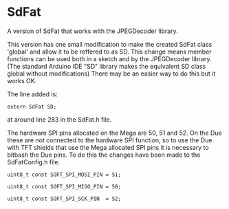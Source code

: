 # SdFat
A version of SdFat that works with the JPEGDecoder library.

This version has one small modification to make the created SdFat class 'global' and allow it to be reffered to as SD. This change means member functions can be used both in a sketch and by the JPEGDecoder library.
(The standard Arduino IDE "SD" library makes the equivalent SD class global without modifications)
There may be an easier way to do this but it works OK.

The line added is:

```
extern SdFat SD;
```
at around line 283 in the SdFat.h file.

The hardware SPI pins allocated on the Mega are 50, 51 and 52. On the Due these
are not connected to the hardware SPI function, so to use the Due with TFT shields that
use the Mega allocated SPI pins it is necessary to bitbash the Due pins.  To do this the
changes have been made to the SdFatConfig.h file.



```  
uint8_t const SOFT_SPI_MOSI_PIN = 51;

uint8_t const SOFT_SPI_MISO_PIN = 50;

uint8_t const SOFT_SPI_SCK_PIN  = 52;
```

